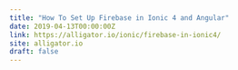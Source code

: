 ```yaml
---
title: "How To Set Up Firebase in Ionic 4 and Angular"
date: 2019-04-13T00:00:00Z
link: https://alligator.io/ionic/firebase-in-ionic4/
site: alligator.io
draft: false
---
```

